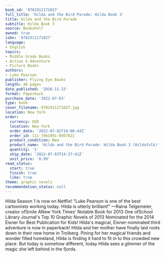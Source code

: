 ```yaml
---
book_id: '9781911171027'
full_title: 'Hilda and the Bird Parade: Hilda Book 3'
title: Hilda and the Bird Parade
subtitle: Hilda Book 3
source: Bookshelf
owned: true
isbn: '9781911171027'
language:
- English
topics:
- Middle Grade Books
- Action & Adventure
- Picture Books
authors:
- Luke Pearson
publisher: Flying Eye Books
length: 48 pages
date_published: '2016-11-15'
format: Paperback
purchase_date: '2022-07-03'
type: book
cover_filename: 9781911171027.jpg
location: New York
order:
  currency: USD
  location: New York
  order_date: '2022-07-02T19:00:44Z'
  order_id: 111-7961091-6957821
  product_condition: New
  product_name: 'Hilda and the Bird Parade: Hilda Book 3 (Hildafolk)'
  quantity: '1'
  ship_date: '2022-07-03T14:37:41Z'
  unit_price: '8.99'
read_status:
  start: true
  finish: true
  like: true
theme: graphic novels
recommendation_status: null
---
```

Hilda Season 1 is now on Netflix!
"Luke Pearson is one of the best cartoonists working today. Hilda is utterly brilliant!"
—Raina Telgemeier, creator ofSmile
ANew York Times' Notable Book for 2013
One ofSchool Library Journal's Top 10 Graphic Novels of 2013
Nominated for the 2014 Eisner for Best Publication for Kids!
Hilda's magical, Eisner-nominated third adventure is now in paperback!
Hilda and her mother have finally laid roots down in their new home in Trolberg. Pining for her magical friends and wonder filled homeland, Hilda is finding it hard to fit in to this crowded new place. But today is somehow different, today Hilda sees a glimmer of the magic she left behind in the fjords.

